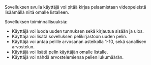 Sovelluksen avulla käyttäjä voi pitää kirjaa pelaamistaan videopeleistä lisäämällä niitä omalle listalleen. 

Sovelluksen toiminnallisuuksia:
- Käyttäjä voi luoda uuden tunnuksen sekä kirjautua sisään ja ulos.
- Käyttäjä voi lisätä sovelluksen pelikirjastoon uuden pelin.
- Käyttäjä voi antaa pelille arvosanan asteikolla 1-10, sekä sanallisen arvostelun.
- Käyttäjä voi lisätä pelin käyttäjän omalle listalle.
- Käyttäjä voi nähdä arvostelemiensa pelien lukumäärän.